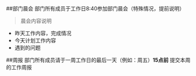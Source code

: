 ##部门晨会 
部门所有成员于工作日8:40参加部门晨会（特殊情况，提前说明）

> 晨会内容说明

* 昨天工作内容，完成情况
* 今天计划工作内容
* 遇到的问题

##周报
部门所有成员请于一周工作日的最后一天（例如：周五）**15点前** 提交本周的工作周报

